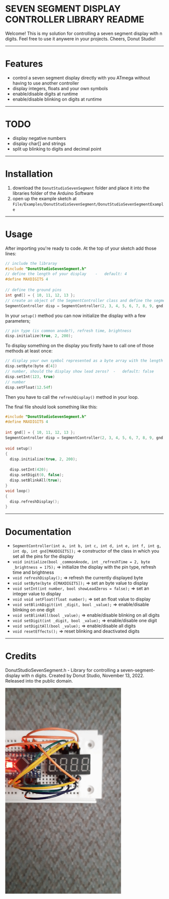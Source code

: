 # SEVEN SEGMENT DISPLAY CONTROLLER LIBRARY README
Welcome!
This is my solution for controlling a seven segment display with n digits.
Feel free to use it anywere in your projects.
Cheers, Donut Studio!


***
# Features
- control a seven segment display directly with you ATmega without having to use another controller
- display integers, floats and your own symbols
- enable/disable digits at runtime
- enable/disable blinking on digits at runtime


***
# TODO
- display negative numbers
- display char[] and strings
- split up blinking to digits and decimal point


***
# Installation
1. download the `DonutStudioSevenSegment` folder and place it into the libraries folder of the Arduino Software
2. open up the example sketch at `File/Examples/DonutStudioSevenSegment/DonutStudioSevenSegmentExample`


***
# Usage
After importing you're ready to code.
At the top of your sketch add those lines:
```cpp
// include the libraray
#include "DonutStudioSevenSegment.h"
// define the length of your display    -   default: 4
#define MAXDIGITS 4

// define the ground pins
int gnd[] = { 10, 11, 12, 13 };
// create an object of the SegmentController class and define the segment and ground pins.
SegmentController disp = SegmentController(2, 3, 4, 5, 6, 7, 8, 9, gnd);
```

In your `setup()` method you can now initialize the display with a few parameters;
```cpp
// pin type (is common anode?), refresh time, brightness
disp.initialize(true, 2, 200);
```

To display something on the display you firstly have to call one of those methods at least once:
```cpp
// display your own symbol represented as a byte array with the length of your display length
disp.setByte(byte d[4])
// number, should the display show lead zeros?  -   default: false
disp.setInt(123, true)
// number
disp.setFloat(12.54f)
```
Then you have to call the `refreshDisplay()` method in your loop.

The final file should look something like this:
```cpp
#include "DonutStudioSevenSegment.h"
#define MAXDIGITS 4

int gnd[] = { 10, 11, 12, 13 };
SegmentController disp = SegmentController(2, 3, 4, 5, 6, 7, 8, 9, gnd);

void setup() 
{
  disp.initialize(true, 2, 200);

  disp.setInt(420);
  disp.setDigit(0, false);
  disp.setBlinkAll(true);
}
void loop() 
{
  disp.refreshDisplay();
}
```


***
# Documentation
- `SegmentController(int a, int b, int c, int d, int e, int f, int g, int dp, int gnd[MAXDIGITS]);` => constructor of the class in which you set all the pins for the display
- `void initialize(bool _commonAnode, int _refreshTime = 2, byte _brightness = 175);` => initialize the display with the pin type, refresh time and brightness
- `void refreshDisplay();` => refresh the currently displayed byte
- `void setByte(byte d[MAXDIGITS]);` => set an byte value to display
- `void setInt(int number, bool showLeadZeros = false);` => set an integer value to display
- `void void setFloat(float number);` => set an float value to display
- `void setBlinkDigit(int _digit, bool _value);` => enable/disable blinking on one digit
- `void setBlinkAll(bool _value);` => enable/disable blinking on all digits
- `void setDigit(int _digit, bool _value);` => enable/disable one digit
- `void setDigitAll(bool _value);` => enable/disable all digits
- `void resetEffects();` => reset blinking and deactivated digits


***
# Credits
DonutStudioSevenSegment.h - Library for controlling a seven-segment-display with n digits.
Created by Donut Studio, November 13, 2022.
Released into the public domain.


![example](https://github.com/Donut-Studio/Arduino-Seven-Segment-Controller/blob/main/assets/example1.gif)